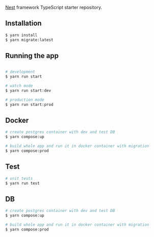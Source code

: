 
[Nest](https://github.com/nestjs/nest) framework TypeScript starter repository.

## Installation

```bash
$ yarn install
$ yarn migrate:latest
```

## Running the app

```bash

# development
$ yarn run start

# watch mode
$ yarn run start:dev

# production mode
$ yarn run start:prod
```

## Docker

```bash
# create postgres container with dev and test DB
$ yarn compose:up

# build whole app and run it in docker container with migration
$ yarn compose:prod

```

## Test

```bash
# unit tests
$ yarn run test


```

## DB

```bash
# create postgres container with dev and test DB
$ yarn compose:up

# build whole app and run it in docker container with migration
$ yarn compose:prod

```
